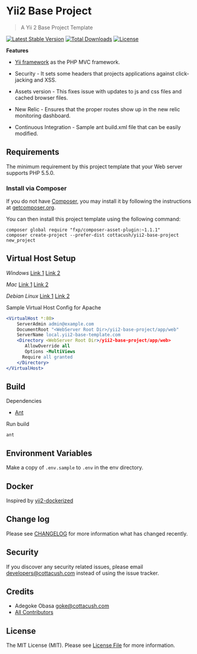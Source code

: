 #  Yii2 Base Project
> A Yii 2 Base Project Template

[![Latest Stable Version](https://poser.pugx.org/cottacush/yii2-base-project/v/stable)](https://packagist.org/packages/cottacush/yii2-base-project)
[![Total Downloads](https://poser.pugx.org/cottacush/yii2-base-project/downloads)](https://packagist.org/packages/cottacush/yii2-base-project)
[![License](https://poser.pugx.org/cottacush/yii2-base-project/license)](https://packagist.org/packages/cottacush/yii2-base-project)

**Features**

- [Yii framework](http://www.yiiframework.com/) as the PHP MVC framework.
 
- Security - It sets some headers that projects applications against click-jacking and XSS.

- Assets version - This fixes issue with updates to js and css files and cached browser files.

- New Relic - Ensures that the proper routes show up in the new relic monitoring dashboard.

- Continuous Integration - Sample ant build.xml file that can be easily modified.

## Requirements

The minimum requirement by this project template that your Web server supports PHP 5.5.0.

### Install via Composer

If you do not have [Composer](http://getcomposer.org/), you may install it by following the instructions at [getcomposer.org](http://getcomposer.org/doc/00-intro.md#installation-nix).

You can then install this project template using the following command:

~~~
composer global require "fxp/composer-asset-plugin:~1.1.1"
composer create-project --prefer-dist cottacush/yii2-base-project new_project
~~~

## Virtual Host Setup

*Windows*
[Link 1](http://foundationphp.com/tutorials/apache_vhosts.php)
[Link 2](https://www.kristengrote.com/blog/articles/how-to-set-up-virtual-hosts-using-wamp)

*Mac*
[Link 1](http://coolestguidesontheplanet.com/set-virtual-hosts-apache-mac-osx-10-9-mavericks-osx-10-8-mountain-lion/)
[Link 2](http://coolestguidesontheplanet.com/set-virtual-hosts-apache-mac-osx-10-10-yosemite/)

*Debian Linux*
[Link 1](https://www.digitalocean.com/community/tutorials/how-to-set-up-apache-virtual-hosts-on-ubuntu-14-04-lts)
[Link 2](http://www.unixmen.com/setup-apache-virtual-hosts-on-ubuntu-15-04/)

Sample Virtual Host Config for Apache
```apache
<VirtualHost *:80>
    ServerAdmin admin@example.com
    DocumentRoot "<WebServer Root Dir>/yii2-base-project/app/web"
    ServerName local.yii2-base-template.com
    <Directory <WebServer Root Dir>/yii2-base-project/app/web>
       AllowOverride all
       Options -MultiViews
      Require all granted
    </Directory>
</VirtualHost>
```

## Build

Dependencies 

- [Ant](http://ant.apache.org/) 

Run build
```
ant
```

## Environment Variables
Make a copy of `.env.sample` to `.env` in the env directory.


## Docker
Inspired by [yii2-dockerized](https://github.com/codemix/yii2-dockerized/blob/master/Dockerfile)

## Change log

Please see [CHANGELOG](CHANGELOG.md) for more information what has changed recently.

## Security

If you discover any security related issues, please email <developers@cottacush.com> instead of using the issue tracker.

## Credits

- Adegoke Obasa <goke@cottacush.com>
- [All Contributors](https://github.com/CottaCush/yii2-base-template/graphs/contributors)

## License

The MIT License (MIT). Please see [License File](LICENSE.md) for more information.